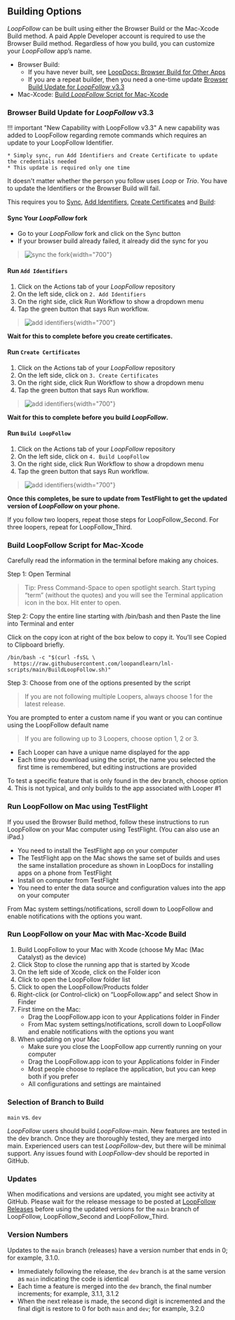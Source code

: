 ## Building Options

*LoopFollow* can be built using either the Browser Build or the Mac-Xcode Build method.  A paid Apple Developer account is required to use the Browser Build method.  Regardless of how you build, you can customize your *LoopFollow* app’s name.

* Browser Build: 
    * If you have never built, see [LoopDocs: Browser Build for Other Apps](https://loopkit.github.io/loopdocs/browser/other-apps/) 
    * If you are a repeat builder, then you need a one-time update [Browser Build Update for *LoopFollow* v3.3](#browser-build-update-for-loopfollow-v33)
* Mac-Xcode: [Build *LoopFollow* Script for Mac-Xcode](#build-loopfollow-script-for-mac-xcode)

### Browser Build Update for *LoopFollow* v3.3

!!! important "New Capability with LoopFollow v3.3"
    A new capability was added to LoopFollow regarding remote commands which requires an update to your LoopFollow Identifier.
    
    * Simply sync, run Add Identifiers and Create Certificate to update the credentials needed
    * This update is required only one time

It doesn't matter whether the person you follow uses *Loop* or *Trio*. You have to update the Identifiers or the Browser Build will fail.

This requires you to [Sync](#sync-your-loopfollow-fork), [Add Identifiers](#run-add-identifiers), [Create Certificates](#run-create-certificates) and [Build](#run-build-loopfollow):

#### Sync Your *LoopFollow* fork

* Go to your *LoopFollow* fork and click on the Sync button
* If your browser build already failed, it already did the sync for you

> ![sync the fork](img/github-build-check-fork-status.svg){width="700"}

#### Run `Add Identifiers`

1. Click on the Actions tab of your *LoopFollow* repository
2. On the left side, click on `2. Add Identifiers`
3. On the right side, click Run Workflow to show a dropdown menu
4. Tap the green button that says Run workflow.

> ![add identifiers](img/action-02-add-identifiers.svg){width="700"}

**Wait for this to complete before you create certificates.**

#### Run `Create Certificates`

1. Click on the Actions tab of your *LoopFollow* repository
2. On the left side, click on `3. Create Certificates`
3. On the right side, click Run Workflow to show a dropdown menu
4. Tap the green button that says Run workflow.

> ![add identifiers](img/action-03-create-certs.svg){width="700"}

**Wait for this to complete before you build *LoopFollow*.**

#### Run `Build LoopFollow`

1. Click on the Actions tab of your *LoopFollow* repository
2. On the left side, click on `4. Build LoopFollow`
3. On the right side, click Run Workflow to show a dropdown menu
4. Tap the green button that says Run workflow.

> ![add identifiers](img/action-04-build.svg){width="700"}

**Once this completes, be sure to update from TestFlight to get the updated version of *LoopFollow* on your phone.**

If you follow two loopers, repeat those steps for LoopFollow_Second. For three loopers, repeat for LoopFollow_Third.


### Build LoopFollow Script for Mac-Xcode

Carefully read the information in the terminal before making any choices.

Step 1: Open Terminal

> Tip: Press Command-Space to open spotlight search. Start typing “term” (without the quotes) and you will see the Terminal application icon in the box. Hit enter to open.

Step 2: Copy the entire line starting with /bin/bash and then Paste the line into Terminal and enter

Click on the copy icon at right of the box below to copy it. You’ll see Copied to Clipboard briefly.

``` { .bash .copy title="Copy and Paste to start the Build LoopFollow Script" }
/bin/bash -c "$(curl -fsSL \
  https://raw.githubusercontent.com/loopandlearn/lnl-scripts/main/BuildLoopFollow.sh)"
```

Step 3: Choose from one of the options presented by the script

> If you are not following multiple Loopers, always choose 1 for the latest release.

You are prompted to enter a custom name if you want or you can continue using the LoopFollow default name

> If you are following up to 3 Loopers, choose option 1, 2 or 3.

* Each Looper can have a unique name displayed for the app
* Each time you download using the script, the name you selected the first time is remembered, but editing instructions are provided

To test a specific feature that is only found in the dev branch, choose option 4. This is not typical, and only builds to the app associated with Looper #1

### Run LoopFollow on Mac using TestFlight

If you used the Browser Build method, follow these instructions to run LoopFollow on your Mac computer using TestFlight. (You can also use an iPad.)

* You need to install the TestFlight app on your computer
* The TestFlight app on the Mac shows the same set of builds and uses the same installation procedure as shown in LoopDocs for installing apps on a phone from TestFlight
* Install on computer from TestFlight
* You need to enter the data source and configuration values into the app on your computer

From Mac system settings/notifications, scroll down to LoopFollow and enable notifications with the options you want.

### Run LoopFollow on your Mac with Mac-Xcode Build

1. Build LoopFollow to your Mac with Xcode (choose My Mac (Mac Catalyst) as the device)
2. Click Stop to close the running app that is started by Xcode
3. On the left side of Xcode, click on the Folder icon
4. Click to open the LoopFollow folder list
5. Click to open the LoopFollow/Products folder
6. Right-click (or Control-click) on “LoopFollow.app” and select Show in Finder
7. First time on the Mac:
    * Drag the LoopFollow.app icon to your Applications folder in Finder
    * From Mac system settings/notifications, scroll down to LoopFollow and enable notifications with the options you want
8. When updating on your Mac
    * Make sure you close the LoopFollow app currently running on your computer
    * Drag the LoopFollow.app icon to your Applications folder in Finder
    * Most people choose to replace the application, but you can keep both if you prefer
    * All configurations and settings are maintained

### Selection of Branch to Build

`main` vs. `dev`

*LoopFollow* users should build *LoopFollow*-main.  New features are tested in the dev branch. Once they are thoroughly tested, they are merged into main.  Experienced users can test *LoopFollow*-dev, but there will be minimal support. Any issues found with *LoopFollow*-dev should be reported in GitHub.   

### Updates

When modifications and versions are updated, you might see activity at GitHub. Please wait for the release message to be posted at [LoopFollow Releases](https://github.com/loopandlearn/LoopFollow/releases) before using the updated versions for the `main` branch of LoopFollow, LoopFollow_Second and LoopFollow_Third.

### Version Numbers

Updates to the `main` branch (releases) have a version number that ends in 0; for example, 3.1.0.

* Immediately following the release, the `dev` branch is at the same version as `main` indicating the code is identical
* Each time a feature is merged into the `dev` branch, the final number increments; for example, 3.1.1, 3.1.2
* When the next release is made, the second digit is incremented and the final digit is restore to 0 for both `main` and `dev`; for example, 3.2.0

